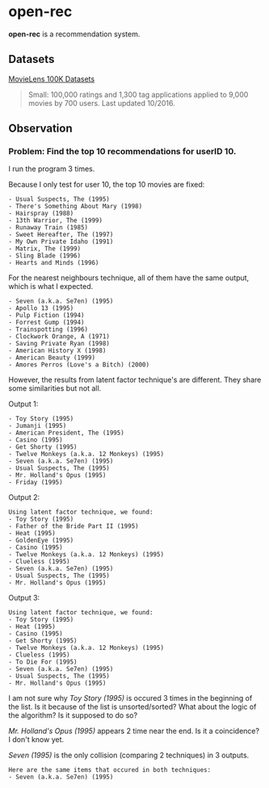 # open-rec
**open-rec** is a recommendation system.

## Datasets

[MovieLens 100K Datasets](https://grouplens.org/datasets/movielens/)

> Small: 100,000 ratings and 1,300 tag applications applied to 9,000 movies by 
> 700 users. Last updated 10/2016.

## Observation

### Problem: Find the top 10 recommendations for userID 10.

I run the program 3 times.

Because I only test for user 10, the top 10 movies are fixed:
```
- Usual Suspects, The (1995)
- There's Something About Mary (1998)
- Hairspray (1988)
- 13th Warrior, The (1999)
- Runaway Train (1985)
- Sweet Hereafter, The (1997)
- My Own Private Idaho (1991)
- Matrix, The (1999)
- Sling Blade (1996)
- Hearts and Minds (1996)
```

For the nearest neighbours technique, all of them have the same output, which
is what I expected.
```
- Seven (a.k.a. Se7en) (1995)
- Apollo 13 (1995)
- Pulp Fiction (1994)
- Forrest Gump (1994)
- Trainspotting (1996)
- Clockwork Orange, A (1971)
- Saving Private Ryan (1998)
- American History X (1998)
- American Beauty (1999)
- Amores Perros (Love's a Bitch) (2000)
```

However, the results from latent factor technique's are different. They
share some similarities but not all.

Output 1:
```
- Toy Story (1995)
- Jumanji (1995)
- American President, The (1995)
- Casino (1995)
- Get Shorty (1995)
- Twelve Monkeys (a.k.a. 12 Monkeys) (1995)
- Seven (a.k.a. Se7en) (1995)
- Usual Suspects, The (1995)
- Mr. Holland's Opus (1995)
- Friday (1995)
```

Output 2:
```
Using latent factor technique, we found:
- Toy Story (1995)
- Father of the Bride Part II (1995)
- Heat (1995)
- GoldenEye (1995)
- Casino (1995)
- Twelve Monkeys (a.k.a. 12 Monkeys) (1995)
- Clueless (1995)
- Seven (a.k.a. Se7en) (1995)
- Usual Suspects, The (1995)
- Mr. Holland's Opus (1995)
```

Output 3:
```
Using latent factor technique, we found:
- Toy Story (1995)
- Heat (1995)
- Casino (1995)
- Get Shorty (1995)
- Twelve Monkeys (a.k.a. 12 Monkeys) (1995)
- Clueless (1995)
- To Die For (1995)
- Seven (a.k.a. Se7en) (1995)
- Usual Suspects, The (1995)
- Mr. Holland's Opus (1995)
```

I am not sure why *Toy Story (1995)* is occured 3 times in the beginning of the
list. Is it because of the list is unsorted/sorted? What about the logic of the
algorithm? Is it supposed to do so?

*Mr. Holland's Opus (1995)* appears 2 time near the end. Is it a coincidence?
I don't know yet.

*Seven (1995)* is the only collision (comparing 2 techniques) in 3 outputs.
```
Here are the same items that occured in both techniques:
- Seven (a.k.a. Se7en) (1995)
```
